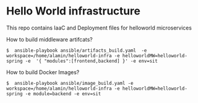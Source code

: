# Hello World infrastructure 

This repo contains IaaC and Deployment files for helloworld microservices


How to build middleware artifcats?

```$  ansible-playbook ansible/artifacts_build.yaml  -e workspace=/home/alamin/helloworld-infra -e helloworldMW=helloworld-spring -e  '{ "modules":[frontend,backend] }' -e env=sit ```


How to build Docker Images?

```$  ansible-playbook ansible/image_build.yaml -e workspace=/home/alamin/helloworld-infra -e helloworldMW=helloworld-spring -e module=backend -e env=sit```